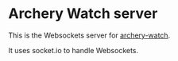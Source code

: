 # Archery Watch server

This is the Websockets server for [archery-watch](https://github.com/Natouche68/archery-watch).

It uses socket.io to handle Websockets.
